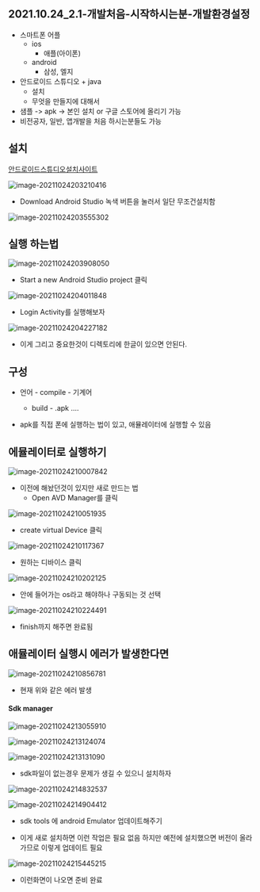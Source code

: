 ## 2021.10.24_2.1-개발처음-시작하시는분-개발환경설정

- 스마트폰 어플
  - ios
    -  애플(아이폰)
  - android 
    - 삼성, 엘지
- 안드로이드 스튜디오 + java
  - 설치
  - 무엇을 만들지에 대해서 
- 샘플 -> apk -> 본인 설치 or 구글 스토어에 올리기 가능
- 비전공자, 일반, 앱개발을 처음 하시는분들도 가능

## 설치

[안드로이드스튜디오설치사이트](https://developer.android.com/studio?gclid=Cj0KCQjwiNSLBhCPARIsAKNS4_cn_eH5YIgC0B3SuUmvBZymQLYZArLt0NSLF8OmPUBXkNOGgO3aLtgaAg9KEALw_wcB&gclsrc=aw.ds)

![image-20211024203210416](2021.10.24_2.1-개발처음-시작하시는분-개발환경설정.assets/image-20211024203210416.png)

- Download Android Studio 녹색 버튼을 눌러서 일단 무조건설치함

![image-20211024203555302](2021.10.24_2.1-개발처음-시작하시는분-개발환경설정.assets/image-20211024203555302.png)

## 실행 하는법

![image-20211024203908050](2021.10.24_2.1-개발처음-시작하시는분-개발환경설정.assets/image-20211024203908050.png)

- Start a new Android Studio project 클릭

![image-20211024204011848](2021.10.24_2.1-개발처음-시작하시는분-개발환경설정.assets/image-20211024204011848.png)

- Login Activity를 실행해보자

![image-20211024204227182](2021.10.24_2.1-개발처음-시작하시는분-개발환경설정.assets/image-20211024204227182.png)

- 이게 그리고 중요한것이 디렉토리에 한글이 있으면 안된다.

## 구성

- 언어 - compile - 기계어
  - build - .apk ....

- apk를 직접 폰에 실행하는 법이 있고, 애뮬레이터에 실행할 수 있음

## 에뮬레이터로 실행하기 

![image-20211024210007842](2021.10.24_2.1-개발처음-시작하시는분-개발환경설정.assets/image-20211024210007842.png)

- 이전에 해놨던것이 있지만 새로 만드는 법
  - Open AVD Manager를 클릭

![image-20211024210051935](2021.10.24_2.1-개발처음-시작하시는분-개발환경설정.assets/image-20211024210051935.png)

- create virtual Device 클릭

![image-20211024210117367](2021.10.24_2.1-개발처음-시작하시는분-개발환경설정.assets/image-20211024210117367.png)

- 원하는 디바이스 클릭 

![image-20211024210202125](2021.10.24_2.1-개발처음-시작하시는분-개발환경설정.assets/image-20211024210202125.png)

- 안에 들어가는 os라고 해야하나 구동되는 것 선택

![image-20211024210224491](2021.10.24_2.1-개발처음-시작하시는분-개발환경설정.assets/image-20211024210224491.png)

- finish까지 해주면 완료됨

## 애뮬레이터 실행시 에러가 발생한다면

![image-20211024210856781](2021.10.24_2.1-개발처음-시작하시는분-개발환경설정.assets/image-20211024210856781.png)

- 현재 위와 같은 에러 발생

#### Sdk manager

![image-20211024213055910](2021.10.24_2.1-개발처음-시작하시는분-개발환경설정.assets/image-20211024213055910.png)

![image-20211024213124074](2021.10.24_2.1-개발처음-시작하시는분-개발환경설정.assets/image-20211024213124074.png)

![image-20211024213131090](2021.10.24_2.1-개발처음-시작하시는분-개발환경설정.assets/image-20211024213131090.png)

- sdk파일이 없는경우 문제가 생길 수 있으니 설치하자

![image-20211024214832537](2021.10.24_2.1-개발처음-시작하시는분-개발환경설정.assets/image-20211024214832537.png)

![image-20211024214904412](2021.10.24_2.1-개발처음-시작하시는분-개발환경설정.assets/image-20211024214904412.png)

- sdk tools 에 android Emulator 업데이트해주기

- 이게 새로 설치하면 이런 작업은 필요 없음 하지만 예전에 설치했으면 버전이 올라가므로 이렇게 업데이트 필요

![image-20211024215445215](2021.10.24_2.1-개발처음-시작하시는분-개발환경설정.assets/image-20211024215445215.png)

- 이런화면이 나오면 준비 완료

